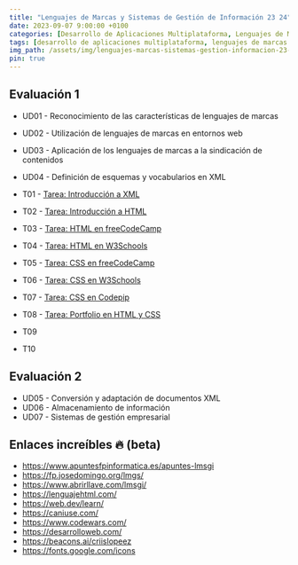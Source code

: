 ```yaml
---
title: "Lenguajes de Marcas y Sistemas de Gestión de Información 23 24"
date: 2023-09-07 9:00:00 +0100
categories: [Desarrollo de Aplicaciones Multiplataforma, Lenguajes de Marcas y Sistemas de Gestión de Información]
tags: [desarrollo de aplicaciones multiplataforma, lenguajes de marcas y sistemas de gestión de información, administración de sistemas informáticos de red, desarrollo de aplicaciones web]
img_path: /assets/img/lenguajes-marcas-sistemas-gestion-informacion-23-24/
pin: true
---
```


## Evaluación 1

- UD01 - Reconocimiento de las características de lenguajes de marcas
- UD02 - Utilización de lenguajes de marcas en entornos web
- UD03 - Aplicación de los lenguajes de marcas a la sindicación de contenidos
- UD04 - Definición de esquemas y vocabularios en XML

- T01 - [Tarea: Introducción a XML](/posts/tarea-introduccion-xml/)
- T02 - [Tarea: Introducción a HTML](/posts/practica-html/)
- T03 - [Tarea: HTML en freeCodeCamp](/posts/practica-html-freeCodeCamp/)
- T04 - [Tarea: HTML en W3Schools](/posts/practica-html-w3schools/)
- T05 - [Tarea: CSS en freeCodeCamp](/posts/practica-css-responsivo/)
- T06 - [Tarea: CSS en W3Schools](/posts/practica-css-w3schools/)
- T07 - [Tarea: CSS en Codepip](/posts/practica-css-responsivo/)
- T08 - [Tarea: Portfolio en HTML y CSS](/posts/practica-portfolio-html-css/)
- T09
- T10

## Evaluación 2

- UD05 - Conversión y adaptación de documentos XML
- UD06 - Almacenamiento de información
- UD07 - Sistemas de gestión empresarial

## Enlaces increíbles 🔥 (beta)

- <https://www.apuntesfpinformatica.es/apuntes-lmsgi>
- <https://fp.josedomingo.org/lmgs/>
- <https://www.abrirllave.com/lmsgi/>
- <https://lenguajehtml.com/>
- <https://web.dev/learn/>
- <https://caniuse.com/>
- <https://www.codewars.com/>
- <https://desarrolloweb.com/>
- <https://beacons.ai/criislopeez>
- <https://fonts.google.com/icons>
